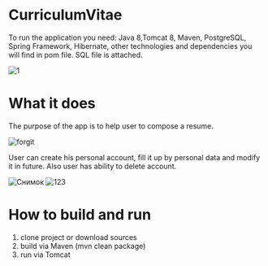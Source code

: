 # CurriculumVitae
  To run the application you need: Java 8,Tomcat 8, Maven, PostgreSQL, Spring Framework, Hibernate, other technologies and dependencies you will find in pom file. SQL file is attached.
  
  ![1](https://user-images.githubusercontent.com/76645386/129775306-0a0bad7d-c0a7-4a42-960f-925d43e7340d.JPG)
# What it does
  The purpose of the app is to help user to compose a resume.
  
![forgit](https://user-images.githubusercontent.com/76645386/129775434-82f0b2f7-2df5-4a83-9c51-d9a0acd04078.JPG)

  User can create his personal account, fill it up by personal data and modify it in future. Also user has ability to delete account.
  
  ![Снимок](https://user-images.githubusercontent.com/76645386/129775477-189ab573-897a-4532-9b3f-09e5c8d4fc73.JPG)
  ![123](https://user-images.githubusercontent.com/76645386/129775497-78b68fb6-8825-438e-871e-610ad77278c6.JPG)
  
# How to build and run
  1. clone project or download sources
  2. build via Maven (mvn clean package)
  3. run via Tomcat
